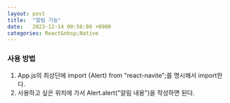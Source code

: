 ```yaml
---
layout: post
title:  "알림 기능"
date:   2023-12-14 00:56:00 +0900
categories: React&nbsp;Native
---
```


### 사용 방법

1. App.js의 최상단에 import {Alert} from "react-navite";를 명시해서 import한다.
2. 사용하고 싶은 위치에 가서 Alert.alert("알림 내용")을 작성하면 된다.